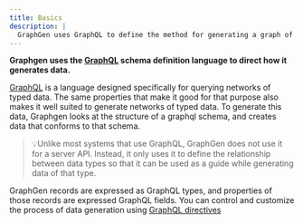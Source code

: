 ```yaml
---
title: Basics
description: |
  GraphGen uses GraphQL to define the method for generating a graph of records
---
```


**Graphgen uses the [GraphQL][graphql] schema definition language to direct how it
generates data.**

[GraphQL][graphql] is a language designed specifically for querying
networks of typed data. The same properties that make it good for that
purpose also makes it well suited to generate networks of typed
data. To generate this data, Graphgen looks at the structure of a
graphql schema, and creates data that conforms to that schema.

>💡Unlike most systems that use GraphQL, GraphGen does not use it for a server
> API. Instead, it only uses it to define the relationship between data types so
> that it can be used as a guide while generating data of that type.

GraphGen records are expressed as GraphQL types, and properties of those
records are expressed GraphQL fields. You can control and customize the process
of data generation using [GraphQL directives][directives]

[graphql]: https://graphql.org
[directives]: https://graphql.org/learn/queries/#directives
